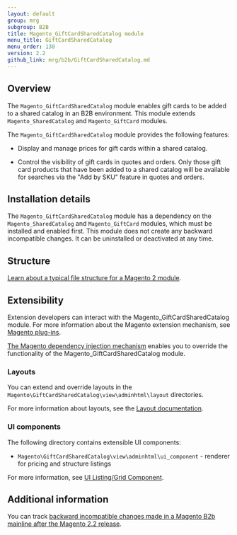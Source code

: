 ```yaml
---
layout: default
group: mrg
subgroup: B2B
title: Magento_GiftCardSharedCatalog module
menu_title: GiftCardSharedCatalog
menu_order: 130
version: 2.2
github_link: mrg/b2b/GiftCardSharedCatalog.md
---
```


## Overview

The `Magento_GiftCardSharedCatalog` module enables gift cards to be added to a shared catalog in an B2B environment. This module extends `Magento_SharedCatalog` and `Magento_GiftCard` modules.

The `Magento_GiftCardSharedCatalog` module provides the following features:

* Display and manage prices for gift cards within a shared catalog.

* Control the visibility of gift cards in quotes and orders. Only those gift card products that have been added to a shared catalog will be available for searches via the "Add by SKU" feature in quotes and orders.

## Installation details

The `Magento_GiftCardSharedCatalog` module has a dependency on the `Magento_SharedCatalog` and `Magento_GiftCard` modules, which must be installed and enabled first. This module does not create any backward incompatible changes. It can be uninstalled or deactivated at any time.

## Structure

[Learn about a typical file structure for a Magento 2 module]({{page.baseurl}}extension-dev-guide/build/module-file-structure.html).

## Extensibility

Extension developers can interact with the Magento_GiftCardSharedCatalog module. For more information about the Magento extension mechanism, see [Magento plug-ins]({{page.baseurl}}extension-dev-guide/plugins.html).

[The Magento dependency injection mechanism]({{page.baseurl}}extension-dev-guide/depend-inj.html) enables you to override the functionality of the Magento_GiftCardSharedCatalog module.

### Layouts

You can extend and override layouts in the `Magento\GiftCardSharedCatalog\view\adminhtml\layout` directories.

For more information about layouts, see the [Layout documentation]({{page.baseurl}}frontend-dev-guide/layouts/layout-overview.html).

### UI components

The following directory contains extensible UI components:

* `Magento\GiftCardSharedCatalog\view\adminhtml\ui_component` - renderer for pricing and structure listings

For more information, see [UI Listing/Grid Component]({{page.baseurl}}ui-components/ui-listing-grid.html).

## Additional information

You can track [backward incompatible changes made in a Magento B2b mainline after the Magento 2.2 release]({{page.baseurl}}release-notes/changes/b2b_changes.html).
